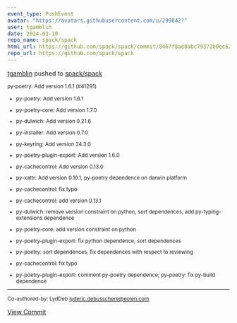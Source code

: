 ```yaml
---
event_type: PushEvent
avatar: "https://avatars.githubusercontent.com/u/299842?"
user: tgamblin
date: 2024-03-10
repo_name: spack/spack
html_url: https://github.com/spack/spack/commit/8467f8ae8abc79372b0ec6260e5e269dfe2dba8f
repo_url: https://github.com/spack/spack
---
```


<a href='https://github.com/tgamblin' target='_blank'>tgamblin</a> pushed to <a href='https://github.com/spack/spack' target='_blank'>spack/spack</a>

<small>py-poetry: Add version 1.6.1 (#41291)

* py-poetry: Add version 1.6.1

* py-poetry-core: Add version 1.7.0

* py-dulwich: Add version 0.21.6

* py-installer: Add version 0.7.0

* py-keyring: Add version 24.3.0

* py-poetry-plugin-export: Add version 1.6.0

* py-cachecontrol: Add version 0.13.0

* py-xattr: Add version 0.10.1, py-poetry dependence on darwin platform

* py-cachecontrol: fix typo

* py-cachecontrol: add version 0.13.1

* py-dulwich: remove version constraint on python, sort dependences, add py-typing-extensions dependence

* py-poetry-core: add version constraint on python

* py-poetry-plugin-export: fix python dependence, sort dependences

* py-poetry: sort dependences, fix dependences with respect to reviewing

* py-cachecontrol: fix typo

* py-poetry-plugin-export: comment py-poetry dependence; py-poetry: fix py-build dependence

---------

Co-authored-by: LydDeb <lyderic.debusschere@eolen.com></small>

<a href='https://github.com/spack/spack/commit/8467f8ae8abc79372b0ec6260e5e269dfe2dba8f' target='_blank'>View Commit</a>